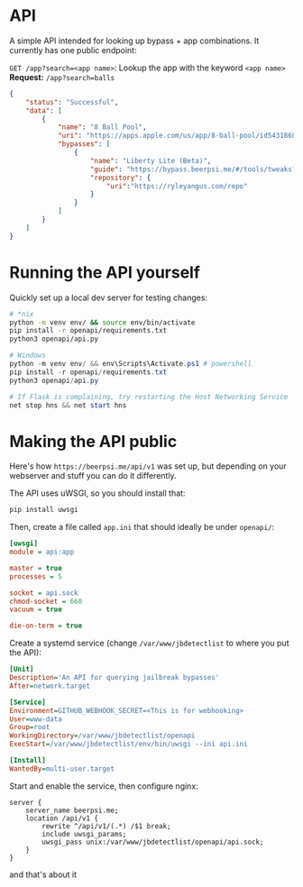 # API
A simple API intended for looking up bypass + app combinations. It currently has one public endpoint:

`GET /app?search=<app name>`: Lookup the app with the keyword `<app name>`  
**Request:** `/app?search=balls`
```json
{
    "status": "Successful",
    "data": [
        {
            "name": "8 Ball Pool",
            "uri": "https://apps.apple.com/us/app/8-ball-pool/id543186831",
            "bypasses": [
                {
                    "name": "Liberty Lite (Beta)",
                    "guide": "https://bypass.beerpsi.me/#/tools/tweaks?id=liberty-lite-beta",
                    "repository": {
                        "uri":"https://ryleyangus.com/repo"
                    }
                }
            ]
        }
    ]
}
```


# Running the API yourself
Quickly set up a local dev server for testing changes:
```bash
# *nix
python -m venv env/ && source env/bin/activate
pip install -r openapi/requirements.txt
python3 openapi/api.py
```

```powershell
# Windows
python -m venv env/ && env\Scripts\Activate.ps1 # powershell
pip install -r openapi/requirements.txt
python3 openapi/api.py

# If Flask is complaining, try restarting the Host Networking Service
net stop hns && net start hns
```


# Making the API public
Here's how `https://beerpsi.me/api/v1` was set up, but depending on your webserver and stuff you can do it differently.

The API uses uWSGI, so you should install that:
```bash
pip install uwsgi
```

Then, create a file called `app.ini` that should ideally be under `openapi/`:
```ini
[uwsgi]
module = api:app

master = true
processes = 5

socket = api.sock
chmod-socket = 660
vacuum = true

die-on-term = true
```

Create a systemd service (change `/var/www/jbdetectlist` to where you put the API):
```ini
[Unit]
Description='An API for querying jailbreak bypasses'
After=network.target

[Service]
Environment=GITHUB_WEBHOOK_SECRET=<This is for webhooking>
User=www-data
Group=root
WorkingDirectory=/var/www/jbdetectlist/openapi
ExecStart=/var/www/jbdetectlist/env/bin/uwsgi --ini api.ini

[Install]
WantedBy=multi-user.target
```

Start and enable the service, then configure nginx:
```nginx
server {
    server_name beerpsi.me;
    location /api/v1 {
        rewrite ^/api/v1/(.*) /$1 break;
        include uwsgi_params;
        uwsgi_pass unix:/var/www/jbdetectlist/openapi/api.sock;
    }
}
```

and that's about it
